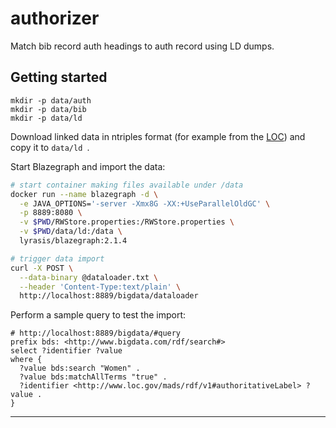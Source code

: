 # authorizer

Match bib record auth headings to auth record using LD dumps.

## Getting started

```
mkdir -p data/auth
mkdir -p data/bib
mkdir -p data/ld
```

Download linked data in ntriples format (for example from the [LOC](http://id.loc.gov/download/)) and copy it to `data/ld `.

Start Blazegraph and import the data:

```bash
# start container making files available under /data
docker run --name blazegraph -d \
  -e JAVA_OPTIONS='-server -Xmx8G -XX:+UseParallelOldGC' \
  -p 8889:8080 \
  -v $PWD/RWStore.properties:/RWStore.properties \
  -v $PWD/data/ld:/data \
  lyrasis/blazegraph:2.1.4

# trigger data import
curl -X POST \
  --data-binary @dataloader.txt \
  --header 'Content-Type:text/plain' \
  http://localhost:8889/bigdata/dataloader
```

Perform a sample query to test the import:

```sparql
# http://localhost:8889/bigdata/#query
prefix bds: <http://www.bigdata.com/rdf/search#>
select ?identifier ?value
where {
  ?value bds:search "Women" .
  ?value bds:matchAllTerms "true" .
  ?identifier <http://www.loc.gov/mads/rdf/v1#authoritativeLabel> ?value .
}
```

---